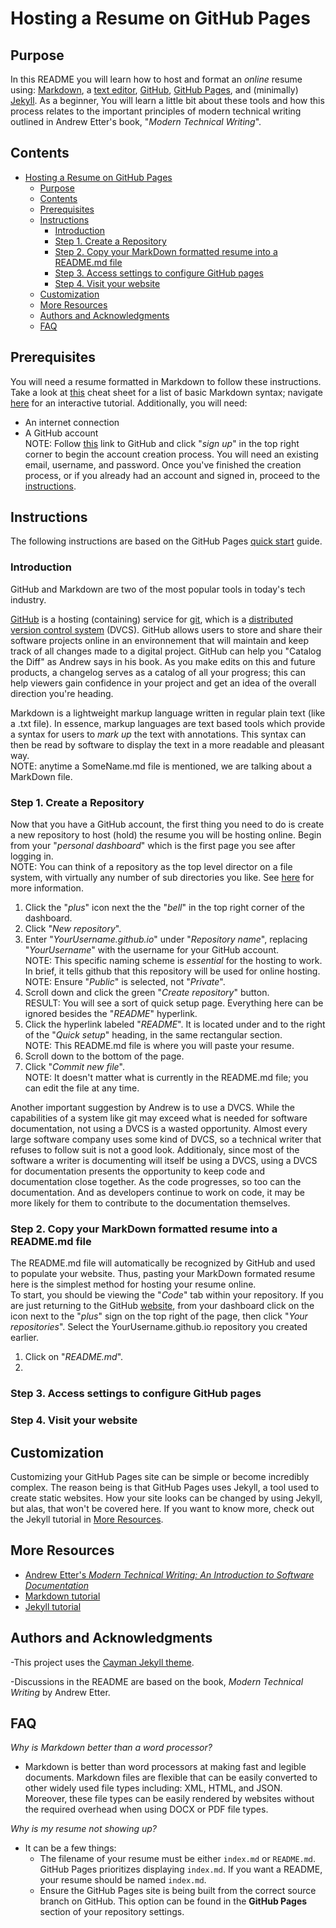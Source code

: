 # Hosting a Resume on GitHub Pages

## Purpose

In this README you will learn how to host and format an _online_ resume using: [Markdown](https://www.markdownguide.org/getting-started/), a [text editor](https://code.visualstudio.com/), [GitHub](https://github.com/), [GitHub Pages](https://pages.github.com/), and (minimally) [Jekyll](https://jekyllrb.com/docs/). As a beginner, You will learn a little bit about these tools and how this process relates to the important principles of modern technical writing outlined in Andrew Etter's book, "_Modern Technical Writing_".

## Contents

- [Hosting a Resume on GitHub Pages](#hosting-a-resume-on-github-pages)
  - [Purpose](#purpose)
  - [Contents](#contents)
  - [Prerequisites](#prerequisites)
  - [Instructions](#instructions)
    - [Introduction](#introduction)
    - [Step 1. Create a Repository](#step-1-create-a-repository)
    - [Step 2. Copy your MarkDown formatted resume into a README.md file](#step-2-copy-your-markdown-formatted-resume-into-a-readmemd-file)
    - [Step 3. Access settings to configure GitHub pages](#step-3-access-settings-to-configure-github-pages)
    - [Step 4. Visit your website](#step-4-visit-your-website)
  - [Customization](#customization)
  - [More Resources](#more-resources)
  - [Authors and Acknowledgments](#authors-and-acknowledgments)
  - [FAQ](#faq)

## Prerequisites

You will need a resume formatted in Markdown to follow these instructions. Take a look at [this](https://www.markdownguide.org/cheat-sheet) cheat sheet for a list of basic Markdown syntax; navigate [here](https://www.markdowntutorial.com/) for an interactive tutorial. Additionally, you will need:

- An internet connection
- A GitHub account  
NOTE: Follow [this](https://github.com/) link to GitHub and click "_sign up_" in the top right corner to begin the account creation process. You will need an existing email, username, and password. Once you've finished the creation process, or if you already had an account and signed in, proceed to the [instructions](#instructions).

## Instructions

The following instructions are based on the GitHub Pages [quick start](https://docs.github.com/en/pages/quickstart) guide.

### Introduction

GitHub and Markdown are two of the most popular tools in today's tech industry.

[GitHub](https://docs.github.com/en/get-started/quickstart/hello-world) is a hosting (containing) service for [git](https://git-scm.com/), which is a [distributed version control system](https://en.wikipedia.org/wiki/Distributed_version_control) (DVCS). GitHub allows users to store and share their software projects online in an environnement that will maintain and keep track of all changes made to a digital project. GitHub can help you "Catalog the Diff" as Andrew says in his book. As you make edits on this and future products, a changelog serves as a catalog of all your progress; this can help viewers gain confidence in your project and get an idea of the overall direction you're heading.

Markdown is a lightweight markup language written in regular plain text (like a .txt file). In essence, markup languages are text based tools which provide a syntax for users to _mark up_ the text with annotations. This syntax can then be read by software to display the text in a more readable and pleasant way.  
NOTE: anytime a SomeName.md file is mentioned, we are talking about a MarkDown file.

### Step 1. Create a Repository

Now that you have a GitHub account, the first thing you need to do is create a new repository to host (hold) the resume you will be hosting online. Begin from your "_personal dashboard_" which is the first page you see after logging in.  
NOTE: You can think of a repository as the top level director on a file system, with virtually any number of sub directories you like. See [here](https://docs.github.com/en/repositories/creating-and-managing-repositories/about-repositories) for more information.

1. Click the "_plus_" icon next the the "_bell_" in the top right corner of the dashboard.
2. Click "_New repository_".
3. Enter "_YourUsername.github.io_" under "_Repository name_", replacing "_YourUsername_" with the username for your GitHub account.  
NOTE: This specific naming scheme is _essential_ for the hosting to work. In brief, it tells github that this repository will be used for online hosting.
NOTE: Ensure "_Public_" is selected, not "_Private_".
4. Scroll down and click the green "_Create repository_" button.  
RESULT: You will see a sort of quick setup page. Everything here can be ignored besides the "_README_" hyperlink.
5. Click the hyperlink labeled "_README_". It is located under and to the right of the "_Quick setup_" heading, in the same rectangular section.  
NOTE: This README.md file is where you will paste your resume.
6. Scroll down to the bottom of the page.
7. Click "_Commit new file_".  
NOTE: It doesn't matter what is currently in the README.md file; you can edit the file at any time.

Another important suggestion by Andrew is to use a DVCS. While the capabilities of a system like git may exceed what is needed for software documentation, not using a DVCS is a wasted opportunity. Almost every large software company uses some kind of DVCS, so a technical writer that refuses to follow suit is not a good look. Additionaly, since most of the software a writer is documenting will itself be using a DVCS, using a DVCS for documentation presents the opportunity to keep code and documentation close together. As the code progresses, so too can the documentation. And as developers continue to work on code, it may be more likely for them to contribute to the documentation themselves.

### Step 2. Copy your MarkDown formatted resume into a README.md file

The README.md file will automatically be recognized by GitHub and used to populate your website. Thus, pasting your MarkDown formated resume here is the simplest method for hosting your resume online.  
To start, you should be viewing the "_Code_" tab within your repository. If you are just returning to the GitHub [website](https://github.com/), from your dashboard click on the icon next to the "_plus_" sign on the top right of the page, then click "_Your repositories_". Select the YourUsername.github.io repository you created earlier.

1. Click on "_README.md_".
2. 

### Step 3. Access settings to configure GitHub pages

### Step 4. Visit your website

## Customization

Customizing your GitHub Pages site can be simple or become incredibly complex. The reason being is that GitHub Pages uses Jekyll, a tool used to create static websites. How your site looks can be changed by using Jekyll, but alas, that won't be covered here. If you want to know more, check out the Jekyll tutorial in [More Resources](#more-resources).

## More Resources

- [Andrew Etter's _Modern Technical Writing: An Introduction to Software Documentation_](https://www.amazon.ca/Modern-Technical-Writing-Introduction-Documentation-ebook/dp/B01A2QL9SS)
- [Markdown tutorial](https://www.markdowntutorial.com/)
- [Jekyll tutorial](https://jekyllrb.com/tutorials/video-walkthroughs/)

## Authors and Acknowledgments

-This project uses the [Cayman Jekyll theme](https://github.com/pages-themes/cayman).

-Discussions in the README are based on the book, _Modern Technical Writing_ by Andrew Etter.

## FAQ

_Why is Markdown better than a word processor?_

- Markdown is better than word processors at making fast and legible documents. Markdown files are flexible that can be easily converted to other widely used file types including: XML, HTML, and JSON. Moreover, these file types can be easily rendered by websites without the required overhead when using DOCX or PDF file types.

_Why is my resume not showing up?_

- It can be a few things:
  - The filename of your resume must be either `index.md` or `README.md`. GitHub Pages prioritizes displaying `index.md`. If you want a README, your resume should be named `index.md`.
  - Ensure the GitHub Pages site is being built from the correct source branch on GitHub. This option can be found in the **GitHub Pages** section of your repository settings.

